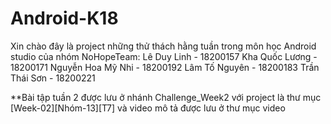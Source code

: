# Android-K18
Xin chào đây là project những thử thách hằng tuần trong môn học Android studio của nhóm NoHopeTeam:
Lê Duy Linh - 18200157
Kha Quốc Lương - 18200171
Nguyễn Hoa Mỹ Nhi - 18200192
Lâm Tố Nguyên - 18200183
Trần Thái Sơn - 18200221

**Bài tập tuần 2 được lưu ở nhánh Challenge_Week2 với project là thư mục [Week-02][Nhóm-13][T7] và video mô tả được lưu ở thư mục video
